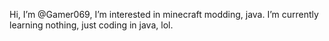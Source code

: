 Hi, I’m @Gamer069, I’m interested in minecraft modding, java. I’m currently learning nothing, just coding in java, lol.
